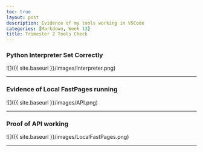 ```yaml
---
toc: true
layout: post
description: Evidence of my tools working in VSCode
categories: [Markdown, Week 13]
title: Trimester 2 Tools Check
---
```


### Python Interpreter Set Correctly

![]({{ site.baseurl }}/images/Interpreter.png)

---

### Evidence of Local FastPages running

![]({{ site.baseurl }}/images/API.png)

---

### Proof of API working

![]({{ site.baseurl }}/images/LocalFastPages.png)

---